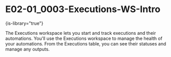 # E02-01_0003-Executions-WS-Intro

{is-library="true"}

<snippet id="E02-01_0003-Executions-WS-Intro_snippet">



The Executions workspace lets you start and track executions and their automations. You'll use the Executions workspace to manage the health of your automations. From the Executions table, you can see their statuses and manage any outputs.


</snippet>